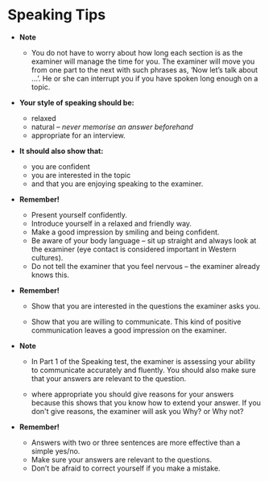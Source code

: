 # Speaking Tips

- **Note**
  - You do not have to worry about how long each section is as the examiner will manage the time for you. The examiner will move you from one part to the next with such phrases as, ‘Now let’s talk about ...’. He or she can interrupt you if you have spoken long enough on a topic.  


- **Your style of speaking should be:**

  - relaxed
  - natural – *never memorise an answer beforehand*
  - appropriate for an interview.


- **It should also show that:**

  - you are confident
  - you are interested in the topic
  - and that you are enjoying speaking to the examiner.


- **Remember!**

  - Present yourself confidently.
  - Introduce yourself in a relaxed and friendly way.
  - Make a good impression by smiling and being confident.
  - Be aware of your body language – sit up straight and always look at the examiner (eye contact is considered important in Western cultures).
  - Do not tell the examiner that you feel nervous – the examiner already knows this.


-  **Remember!**  

    - Show that you are interested in the questions the examiner asks you.

    - Show that you are willing to communicate. This kind of positive communication leaves a good impression on the examiner.

- **Note**
  - In Part 1 of the Speaking test, the examiner is assessing your ability to communicate accurately and fluently. You should also make sure that your answers are relevant to the question.

  - where appropriate you should give reasons for your answers because this shows that you know how to extend your answer. If you don't give reasons, the examiner will ask you Why? or Why not?

- **Remember!**

  - Answers with two or three sentences are more effective than a simple yes/no.
  - Make sure your answers are relevant to the questions.
  - Don’t be afraid to correct yourself if you make a mistake.  
